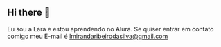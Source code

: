 ## Hi there 👋


Eu sou a Lara e estou aprendendo no Alura.
Se quiser entrar em contato comigo meu E-mail é lmirandaribeirodasilva@gmail.com

